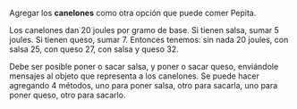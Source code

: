 Agregar los **canelones** como otra opción que puede comer Pepita.

Los canelones dan 20 joules por gramo de base. Si tienen salsa, sumar 5 joules. Si tienen queso, sumar 7.
Entonces tenemos: sin nada 20 joules, con salsa 25, con queso 27, con salsa y queso 32.

Debe ser posible poner o sacar salsa, y poner o sacar queso, enviándole mensajes al objeto que representa a los canelones. Se puede hacer agregando 4 métodos, uno para poner salsa, otro para sacarla, uno para poner queso, otro para sacarlo.
